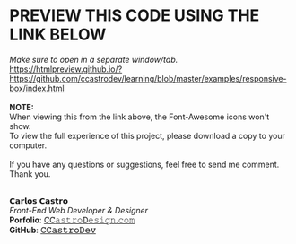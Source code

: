 # PREVIEW THIS CODE USING THE LINK BELOW
<i>Make sure to open in a separate window/tab.</i> <br>
https://htmlpreview.github.io/?https://github.com/ccastrodev/learning/blob/master/examples/responsive-box/index.html
<br>
<br>
<strong>NOTE:</strong>
<br>
When viewing this from the link above, the Font-Awesome icons won't show.
<br>To view the full experience of this project, please download a copy to your computer.
<br>
<br>
If you have any questions or suggestions, feel free to send me comment.
<br>
Thank you.
<br>
<br>

𝗖𝗮𝗿𝗹𝗼𝘀 𝗖𝗮𝘀𝘁𝗿𝗼<br>
<i>Front-End Web Developer &amp; Designer</i><br>
<b>Porfolio</b>: <a href="//www.ccastrodesign.com/" title="Carlos Castro - Online Porfolio"><b>𝙲𝙲</b>𝚊𝚜𝚝𝚛𝚘<b>𝙳</b>𝚎𝚜𝚒𝚐𝚗.𝚌𝚘𝚖<br></a>
<b>GitHub</b>: <a href="https://github.com/ccastrodev/" title="Carlos Castro - GitHub Repository"><b>𝙲𝙲𝚊𝚜𝚝𝚛𝚘𝙳𝚎𝚟</b>
